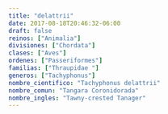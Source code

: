 ```yaml
---
title: "delattrii"
date: 2017-08-18T20:46:32-06:00
draft: false
reinos: ["Animalia"]
divisiones: ["Chordata"]
clases: ["Aves"]
ordenes: ["Passeriformes"]
familias: ["Thraupidae "]
generos: ["Tachyphonus"]
nombre_cientifico: "Tachyphonus delattrii"
nombre_comun: "Tangara Coronidorada"
nombre_ingles: "Tawny-crested Tanager"
---
```

